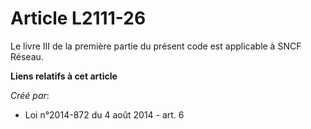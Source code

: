 # Article L2111-26

Le livre III de la première partie du présent code est applicable à SNCF Réseau.

**Liens relatifs à cet article**

_Créé par_:

  - Loi n°2014-872 du 4 août 2014 - art. 6
